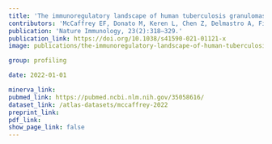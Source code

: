 ```yaml
---
title: 'The immunoregulatory landscape of human tuberculosis granulomas.'
contributors: 'McCaffrey EF, Donato M, Keren L, Chen Z, Delmastro A, Fitzpatrick MB, Gupta S, Greenwald NF,... Angelo M. (2022).'
publication: 'Nature Immunology, 23(2):318–329.'
publication_link: https://doi.org/10.1038/s41590-021-01121-x
image: publications/the-immunoregulatory-landscape-of-human-tuberculosis-granuloma.png

group: profiling

date: 2022-01-01

minerva_link:
pubmed_link: https://pubmed.ncbi.nlm.nih.gov/35058616/
dataset_link: /atlas-datasets/mccaffrey-2022
preprint_link:
pdf_link:
show_page_link: false
---
```

